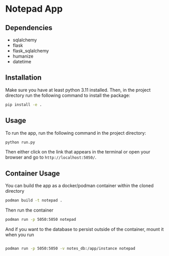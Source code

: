# Notepad App

## Dependencies
- sqlalchemy
- flask
- flask_sqlalchemy
- humanize
- datetime

## Installation
Make sure you have at least python 3.11 installed. 
Then, in the project directory run the following command to install the package:

```bash
pip install -e .
```

## Usage
To run the app, run the following command in the project directory:

```bash
python run.py
```

Then either click on the link that appears in the terminal or open your browser and go 
to `http://localhost:5050/`.


## Container Usage

You can build the app as a docker/podman container within the cloned directory

```bash
podman build -t notepad .
```

Then run the container

```bash
podman run -p 5050:5050 notepad
```

And if you want to the database to persist outside of 
the container, mount it when you run

```bash

podman run -p 5050:5050 -v notes_db:/app/instance notepad
```